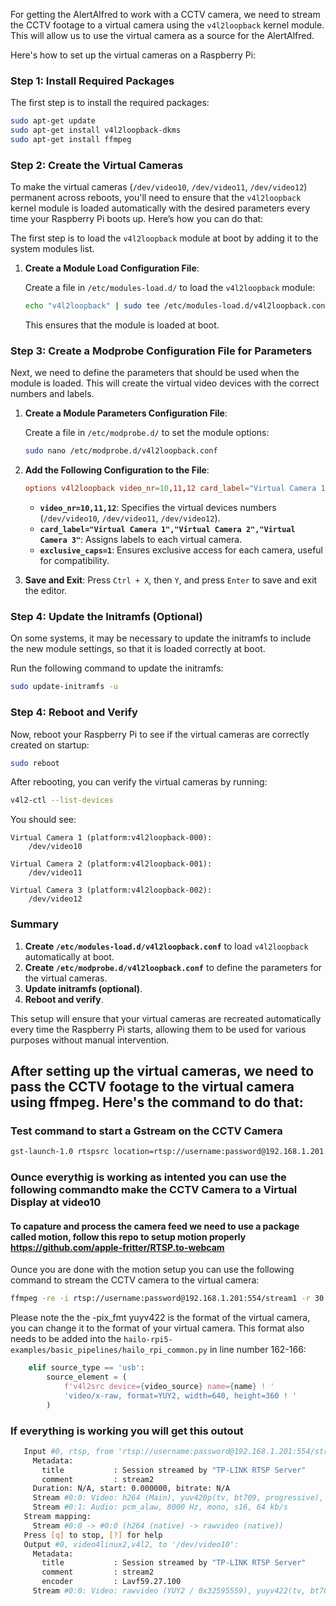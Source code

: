 For getting the AlertAlfred to work with a CCTV camera, we need to stream the CCTV footage to a virtual camera using the `v4l2loopback` kernel module. This will allow us to use the virtual camera as a source for the AlertAlfred.

Here's how to set up the virtual cameras on a Raspberry Pi:

### Step 1: Install Required Packages
The first step is to install the required packages:
```bash
sudo apt-get update
sudo apt-get install v4l2loopback-dkms
sudo apt-get install ffmpeg
```

### Step 2: Create the Virtual Cameras
To make the virtual cameras (`/dev/video10`, `/dev/video11`, `/dev/video12`) permanent across reboots, you'll need to ensure that the `v4l2loopback` kernel module is loaded automatically with the desired parameters every time your Raspberry Pi boots up. Here’s how you can do that:

The first step is to load the `v4l2loopback` module at boot by adding it to the system modules list.

1. **Create a Module Load Configuration File**:
   
   Create a file in `/etc/modules-load.d/` to load the `v4l2loopback` module:

   ```bash
   echo "v4l2loopback" | sudo tee /etc/modules-load.d/v4l2loopback.conf
   ```

   This ensures that the module is loaded at boot.

### Step 3: Create a Modprobe Configuration File for Parameters
Next, we need to define the parameters that should be used when the module is loaded. This will create the virtual video devices with the correct numbers and labels.

1. **Create a Module Parameters Configuration File**:

   Create a file in `/etc/modprobe.d/` to set the module options:

   ```bash
   sudo nano /etc/modprobe.d/v4l2loopback.conf
   ```

2. **Add the Following Configuration to the File**:

   ```conf
   options v4l2loopback video_nr=10,11,12 card_label="Virtual Camera 1","Virtual Camera 2","Virtual Camera 3" exclusive_caps=1
   ```

   - **`video_nr=10,11,12`**: Specifies the virtual devices numbers (`/dev/video10`, `/dev/video11`, `/dev/video12`).
   - **`card_label="Virtual Camera 1","Virtual Camera 2","Virtual Camera 3"`**: Assigns labels to each virtual camera.
   - **`exclusive_caps=1`**: Ensures exclusive access for each camera, useful for compatibility.

3. **Save and Exit**: Press `Ctrl + X`, then `Y`, and press `Enter` to save and exit the editor.

### Step 4: Update the Initramfs (Optional)
On some systems, it may be necessary to update the initramfs to include the new module settings, so that it is loaded correctly at boot.

Run the following command to update the initramfs:

```bash
sudo update-initramfs -u
```

### Step 4: Reboot and Verify
Now, reboot your Raspberry Pi to see if the virtual cameras are correctly created on startup:

```bash
sudo reboot
```

After rebooting, you can verify the virtual cameras by running:

```bash
v4l2-ctl --list-devices
```

You should see:

```
Virtual Camera 1 (platform:v4l2loopback-000):
    /dev/video10

Virtual Camera 2 (platform:v4l2loopback-001):
    /dev/video11

Virtual Camera 3 (platform:v4l2loopback-002):
    /dev/video12
```

### Summary
1. **Create `/etc/modules-load.d/v4l2loopback.conf`** to load `v4l2loopback` automatically at boot.
2. **Create `/etc/modprobe.d/v4l2loopback.conf`** to define the parameters for the virtual cameras.
3. **Update initramfs (optional)**.
4. **Reboot and verify**.

This setup will ensure that your virtual cameras are recreated automatically every time the Raspberry Pi starts, allowing them to be used for various purposes without manual intervention.

## After setting up the virtual cameras, we need to pass the CCTV footage to the virtual camera using ffmpeg. Here's the command to do that:

### Test command to start a Gstream on the CCTV Camera
 ```bash
gst-launch-1.0 rtspsrc location=rtsp://username:password@192.168.1.201:554/stream1 ! rtph264depay ! avdec_h264 ! videoconvert ! autovideosink
 ```

  
### Ounce everythig is working as intented you can use the following commandto make the CCTV Camera to a Virtual Display at video10
#### To capature and process the camera feed we need to use a package called motion, follow this repo to setup motion properly https://github.com/apple-fritter/RTSP.to-webcam

Ounce you are done with the motion setup you can use the following command to stream the CCTV camera to the virtual camera:

 ```bash
 ffmpeg -re -i rtsp://username:password@192.168.1.201:554/stream1 -r 30 -f v4l2 -vcodec rawvideo -pix_fmt yuyv422 /dev/video10
 ```
Please note the the -pix_fmt yuyv422 is the format of the virtual camera, you can change it to the format of your virtual camera. This format also needs to be added into the `hailo-rpi5-examples/basic_pipelines/hailo_rpi_common.py` in line number 162-166: 

```python
    elif source_type == 'usb':
        source_element = (
            f'v4l2src device={video_source} name={name} ! '
            'video/x-raw, format=YUY2, width=640, height=360 ! '
        )
```
### If everything is working you will get this outout
 ```bash 
	Input #0, rtsp, from 'rtsp://username:password@192.168.1.201:554/stream1':
	  Metadata:
	    title           : Session streamed by "TP-LINK RTSP Server"
	    comment         : stream2
	  Duration: N/A, start: 0.000000, bitrate: N/A
	  Stream #0:0: Video: h264 (Main), yuv420p(tv, bt709, progressive), 640x360, 15 fps, 16.67 tbr, 90k tbn
	  Stream #0:1: Audio: pcm_alaw, 8000 Hz, mono, s16, 64 kb/s
	Stream mapping:
	  Stream #0:0 -> #0:0 (h264 (native) -> rawvideo (native))
	Press [q] to stop, [?] for help
	Output #0, video4linux2,v4l2, to '/dev/video10':
	  Metadata:
	    title           : Session streamed by "TP-LINK RTSP Server"
	    comment         : stream2
	    encoder         : Lavf59.27.100
	  Stream #0:0: Video: rawvideo (YUY2 / 0x32595559), yuyv422(tv, bt709, progressive), 640x360, q=2-31, 61440 kb/s, 16.67 fps, 16.67 tbn

```
